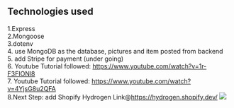 <!-- GETTING STARTED -->

## Technologies used

1.Express\
2.Mongoose\
3.dotenv \
4. use MongoDB as the database, pictures and item posted from backend \
5. add Stripe for payment (under going) \
6. Youtube Tutorial followed: https://www.youtube.com/watch?v=1r-F3FIONl8 \
7. Youtube Tutorial followed: https://www.youtube.com/watch?v=4YjsG8u2QFA \
8.Next Step: add Shopify Hydrogen Link@https://hydrogen.shopify.dev/
<img src="https://media.giphy.com/media/qLHzYjlA2FW8g/giphy.gif" />